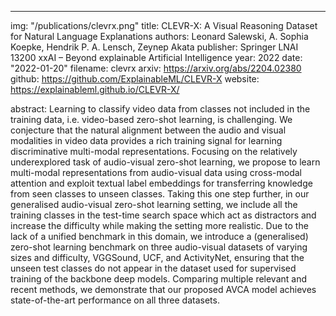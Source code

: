---
img: "/publications/clevrx.png"
title: CLEVR-X: A Visual Reasoning Dataset for Natural Language Explanations
authors: Leonard Salewski, A. Sophia Koepke, Hendrik P. A. Lensch, Zeynep Akata
publisher: Springer LNAI 13200 xxAI – Beyond explainable Artificial Intelligence
year: 2022
date: "2022-01-20"
filename: clevrx
arxiv: https://arxiv.org/abs/2204.02380
github: https://github.com/ExplainableML/CLEVR-X
website: https://explainableml.github.io/CLEVR-X/

abstract: Learning to classify video data from classes not included in the training data, i.e. video-based zero-shot learning, is challenging. We conjecture that the natural alignment between the audio and visual modalities in video data provides a rich training signal for learning discriminative multi-modal representations. Focusing on the relatively underexplored task of audio-visual zero-shot learning, we propose to learn multi-modal representations from audio-visual data using cross-modal attention and exploit textual label embeddings for transferring knowledge from seen classes to unseen classes. Taking this one step further, in our generalised audio-visual zero-shot learning setting,  we include all the training classes in the test-time search space which act as distractors and increase the difficulty while making the setting more realistic. Due to the lack of a unified benchmark in this domain, we introduce a (generalised) zero-shot learning benchmark on three audio-visual datasets of varying sizes and difficulty, VGGSound, UCF, and ActivityNet, ensuring that the unseen test classes do not appear in the dataset used for supervised training of the backbone deep models. Comparing multiple relevant and recent methods, we demonstrate that our proposed AVCA model achieves state-of-the-art performance on all three datasets.
 
